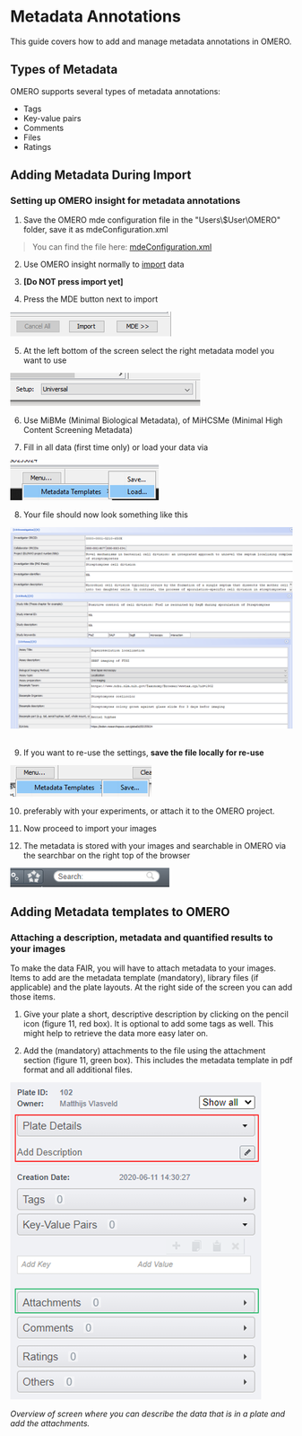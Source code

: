# Metadata Annotations

This guide covers how to add and manage metadata annotations in OMERO.

## Types of Metadata

OMERO supports several types of metadata annotations:
- Tags
- Key-value pairs
- Comments
- Files
- Ratings

## Adding Metadata During Import

### Setting up OMERO insight for metadata annotations

1.  Save the OMERO mde configuration file in the "Users\\\$User\\OMERO" folder, save it as mdeConfiguration.xml

> You can find the file here: [mdeConfiguration.xml](https://leidenuniv1.sharepoint.com/:u:/r/sites/CellObservatory-OMERO/Shared%20Documents/General/Metadata/mdeConfiguration.xml?csf=1&web=1&e=fpXQDx)

2.  Use OMERO insight normally to [import](importing.md) data

3.  **[Do NOT press import yet]**

4.  Press the MDE button next to import

![](images//image1.png)

5.  At the left bottom of the screen select the right metadata model you want to use

![](images//image2.png)

6.  Use MiBMe (Minimal Biological Metadata), of MiHCSMe (Minimal High Content Screening Metadata)

7.  Fill in all data (first time only) or load your data via

![](images/image3.png)

8. Your file should now look something like this

![](images//image4.png) 

9. If you want to re-use the settings, **save the file locally for re-use**

![](images//image5.png)

10.  preferably with your experiments, or attach it to the OMERO project. 

11.  Now proceed to import your images

12.  The metadata is stored with your images and searchable in OMERO via the searchbar on the right top of the browser

![](images/image6.png)


## Adding Metadata templates to OMERO
### Attaching a description, metadata and quantified results to your images

To make the data FAIR, you will have to attach metadata to your images. Items to add are the metadata template (mandatory), library files (if applicable) and the plate layouts. At the right side of the screen you can add those items.

1)  Give your plate a short, descriptive description by clicking on the pencil icon (figure 11, red box). It is optional to add some tags as well. This might help to retrieve the data more easy later on.

2)  Add the (mandatory) attachments to the file using the attachment section (figure 11, green box). This includes the metadata template in pdf format and all additional files.

![alt text](images/attachement.png)

*Overview of screen where you can describe the data that is in a plate and add the attachments.*